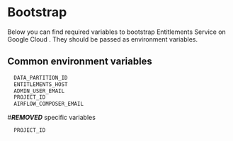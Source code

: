 # Bootstrap

Below you can find required variables to bootstrap Entitlements Service on Google Cloud . They should be passed as environment variables.

## Common environment variables

```bash
  DATA_PARTITION_ID
  ENTITLEMENTS_HOST
  ADMIN_USER_EMAIL
  PROJECT_ID
  AIRFLOW_COMPOSER_EMAIL
```

#***REMOVED*** specific variables

```bash
  PROJECT_ID
```